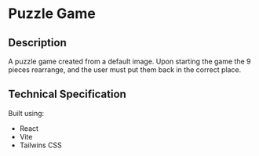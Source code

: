 # Puzzle Game

## Description

A puzzle game created from a default image. Upon starting the game the 9 pieces rearrange, and the user must put them back in the correct place.

## Technical Specification

Built using:

- React
- Vite
- Tailwins CSS
